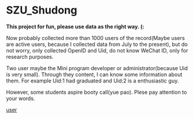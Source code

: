 # SZU_Shudong

**This project for fun, please use data as the right way. (:**

Now probably collected more than 1000 users of the record(Maybe users are active users, because I collected data from July to the present), but do not worry, only collected OpenID and Uid, do not know WeChat ID, only for research purposes.

Two user maybe the Mini program developer or administrator(because Uid is very small). Through they content, I can know some information about them. For example Uid:1 had graduated and Uid:2 is a enthusiastic guy.

However, some students aspire booty call(yue pao). Plese pay attention to your words.

[user](https://github.com/hackf0rfun/SZU_Shudong/blob/master/user.jpg)
